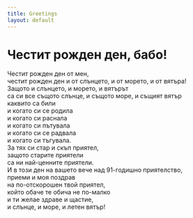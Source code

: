 ```yaml
---
title: Greetings
layout: default
---
```

# Честит рожден ден, бабо!<br/>
Честит рожден ден от мен,<br/>
честит рожден ден и от слънцето, и от морето, и от вятъра!<br/>
Защото и слънцето, и морето, и вятърът<br/>
са си все същото слънце, и същото море, и същият вятър<br/>
каквито са били<br/>
и когато си се родила<br/>
и когато си раснала<br/>
и когато си пътувала<br/>
и когато си се радвала<br/>
и когато си тъгувала.<br/>
За тях си стар и скъп приятел,<br/>
защото старите приятели<br/>
са ни най-ценните приятели.<br/>
И в този ден на вашето вече над 91-годишно приятелство,<br/>
приеми и моя поздрав<br/>
на по-отскорошен твой приятел,<br/>
който обаче те обича не по-малко<br/>
и ти желае здраве и щастие,<br/>
и слънце, и море, и летен вятър!<br/>
